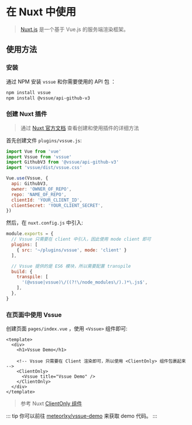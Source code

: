 # 在 Nuxt 中使用

> [Nuxt.js](https://zh.nuxtjs.org/) 是一个基于 Vue.js 的服务端渲染框架。

## 使用方法

### 安装

通过 NPM 安装 `vssue` 和你需要使用的 API 包 ：

```bash
npm install vssue
npm install @vssue/api-github-v3
```

### 创建 Nuxt 插件

> 通过 [Nuxt 官方文档](https://zh.nuxtjs.org/guide/plugins#%E4%BD%BF%E7%94%A8-vue-%E6%8F%92%E4%BB%B6) 查看创建和使用插件的详细方法

首先创建文件 `plugins/vssue.js`:

```js
import Vue from 'vue'
import Vssue from 'vssue'
import GithubV3 from '@vssue/api-github-v3'
import 'vssue/dist/vssue.css'

Vue.use(Vssue, {
  api: GithubV3,
  owner: 'OWNER_OF_REPO',
  repo: 'NAME_OF_REPO',
  clientId: 'YOUR_CLIENT_ID',
  clientSecret: 'YOUR_CLIENT_SECRET',
})
```

然后，在 `nuxt.config.js` 中引入:

```js
module.exports = {
  // Vssue 只需要在 client 中引入，因此使用 mode client 即可
  plugins: [
    { src: '~/plugins/vssue', mode: 'client' }
  ],

  // Vssue 提供的是 ES6 模块，所以需要配置 transpile
  build: {
    transpile: [
      '(@vssue|vssue)\/((?!\/node_modules\/).)*\.js$',
    ],
  },
}
```

### 在页面中使用 Vssue

创建页面 `pages/index.vue` ，使用 `<Vssue>` 组件即可:

```vue
<template>
  <div>
    <h1>Vssue Demo</h1>

    <!-- Vssue 只需要在 Client 渲染即可，所以使用 <ClientOnly> 组件包裹起来 -->
    <ClientOnly>
      <Vssue title="Vssue Demo" />
    </ClientOnly>
  </div>
</template>
```

> 参考 Nuxt [ClientOnly 组件](https://nuxtjs.org/api/components-client-only#the-lt-client-only-gt-component)

::: tip
你可以前往 [meteorlxy/vssue-demo](https://github.com/meteorlxy/vssue-demo) 来获取 demo 代码。
:::
